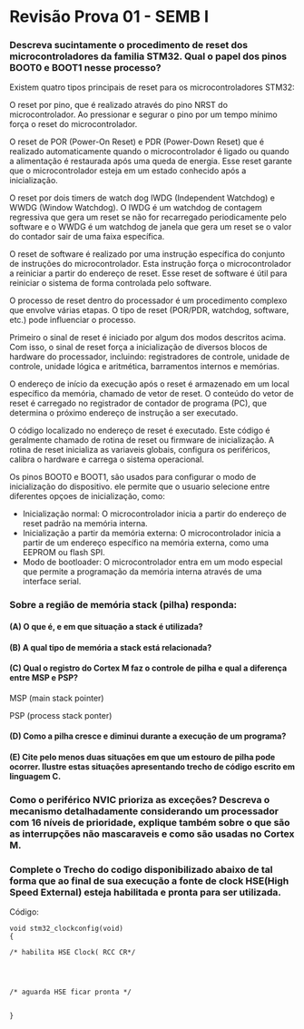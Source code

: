 # Revisão Prova 01 - SEMB I

### Descreva sucintamente o procedimento de reset dos microcontroladores da familia STM32. Qual o papel dos pinos BOOT0 e BOOT1 nesse processo?

  Existem quatro tipos principais de reset para os microcontroladores STM32:

  O reset por pino, que é realizado através do pino NRST do microcontrolador. Ao pressionar e segurar o pino por um tempo mínimo força o reset do microcontrolador.

  O reset de POR (Power-On Reset) e PDR (Power-Down Reset) que é realizado automaticamente quando o microcontrolador é ligado ou quando a alimentação é restaurada após uma queda de energia. Esse reset garante que o microcontrolador esteja em um estado conhecido após a inicialização.

  O reset por dois timers de watch dog IWDG (Independent Watchdog) e WWDG (Window Watchdog). O IWDG é um watchdog de contagem regressiva que gera um reset se não for recarregado periodicamente pelo software e o WWDG é um watchdog de janela que gera um reset se o valor do contador sair de uma faixa específica.

  O reset de software é realizado por uma instrução específica do conjunto de instruções do microcontrolador. Esta instrução força o microcontrolador a reiniciar a partir do endereço de reset. Esse reset de software é útil para reiniciar o sistema de forma controlada pelo software.

  O processo de reset dentro do processador é um procedimento complexo que envolve várias etapas. O tipo de reset (POR/PDR, watchdog, software, etc.) pode influenciar o processo.

  Primeiro o sinal de reset é iniciado por algum dos modos descritos acima. Com isso, o sinal de reset força a inicialização de diversos blocos de hardware do processador, incluindo: registradores de controle, unidade de controle, unidade lógica e aritmética, barramentos internos e memórias.

  O endereço de início da execução após o reset é armazenado em um local específico da memória, chamado de vetor de reset. O conteúdo do vetor de reset é carregado no registrador de contador de programa (PC), que determina o próximo endereço de instrução a ser executado.

  O código localizado no endereço de reset é executado. Este código é geralmente chamado de rotina de reset ou firmware de inicialização. A rotina de reset inicializa as variaveis globais, configura os periféricos, calibra o hardware e carrega o sistema operacional.

  Os pinos BOOT0 e BOOT1, são usados para configurar o modo de inicialização do dispositivo. ele permite que o usuario selecione entre diferentes opçoes de inicialização, como:
  - Inicialização normal: O microcontrolador inicia a partir do endereço de reset padrão na memória interna.
  - Inicialização a partir da memória externa: O microcontrolador inicia a partir de um endereço específico na memória externa, como uma EEPROM ou flash SPI.
  - Modo de bootloader: O microcontrolador entra em um modo especial que permite a programação da memória interna através de uma interface serial.

### Sobre a região de memória stack (pilha) responda:
#### (A) O que é, e em que situação a stack é utilizada?

#### (B) A qual tipo de memória a stack está relacionada?

#### (C) Qual o registro do Cortex M faz o controle de pilha e qual a diferença entre MSP e PSP?

  MSP (main stack pointer)

  PSP (process stack ponter)

#### (D) Como a pilha cresce e diminui durante a execução de um programa?

#### (E) Cite pelo menos duas situações em que um estouro de pilha pode ocorrer. Ilustre estas situações apresentando trecho de código escrito em linguagem C.


### Como o periférico NVIC prioriza as exceções? Descreva o mecanismo detalhadamente considerando um processador com 16 níveis de prioridade, explique também sobre o que são as interrupções não mascaraveis e como são usadas no Cortex M.

### Complete o Trecho do codigo disponibilizado abaixo de tal forma que ao final de sua execução a fonte de clock HSE(High Speed External) esteja habilitada e pronta para ser utilizada.

  Código:

    void stm32_clockconfig(void)
    {

    /* habilita HSE Clock( RCC CR*/




    /* aguarda HSE ficar pronta */


    }
